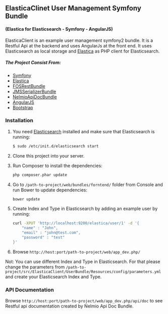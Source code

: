 ## ElasticaClinet User Management Symfony Bundle
#### (Elastica for Elasticsearch - Symfony - AngularJS)
ElasticaClient is an example user management symfony2 bundle. It is a Restful Api at the backend and uses AngularJs at the front end. It uses Elasticsearch as local storage and [Elastica](https://github.com/ruflin/Elastica) as PHP client for Elasticsearch. 
##### The Project Consist From:
- [Symfony](https://github.com/symfony/symfony)
- [Elastica](https://github.com/ruflin/Elastica)
- [FOSRestBundle](https://github.com/FriendsOfSymfony/FOSRestBundle)
- [JMSSerializerBundle](https://github.com/schmittjoh/JMSSerializerBundle)
- [NelmioApiDocBundle](https://github.com/nelmio/NelmioApiDocBundle)
- [AngularJS](https://angularjs.org/)
- [Bootstrap](http://getbootstrap.com/)

### Installation
1. You need [Elasticsearch](https://github.com/elastic/elasticsearch/tree/v1.7.1) installed and make sure that Elasticsearch is running:
	
	```sh
	$ sudo /etc/init.d/elasticsearch start
	```
	
2. Clone this project into your server. 
3. Run Composer to install the dependencies:

	```sh
	php composer.phar update
	```
	
4. Go to `/path-to-project/web/bundles/forntend/` folder from Console and run Bower to update dependencies:

	```sh
	bower update
	```
	
5. Create Index and Type in Elasticsearch by adding an example user by running:

	```sh
	curl -XPUT 'http://localhost:9200/elastica/user/1' -d '{
    	"name" : "John",
    	"email" : "john@test.com",
    	"password" : "test"
	}'
	```

6. Browse `http://host:port/path-to-project/web/app_dev.php/`

Not: You can use different Index and Type in Elasticsearch. For that please change the parameters from `/path-to-project/src/ElasticaClient/UserBundle/Resources/config/parameters.yml` and create your Elasticsearch Index and Type.

### API Documentation
Browse `http://host:port/path-to-project/web/app_dev.php/api/doc` to see Restful api documentation created by Nelmio Api Doc Bundle.